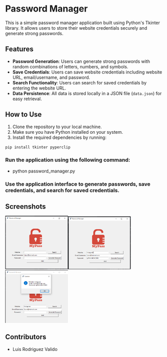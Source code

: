 # Password Manager

This is a simple password manager application built using Python's Tkinter library. It allows users to store their website credentials securely and generate strong passwords.

## Features

- **Password Generation**: Users can generate strong passwords with random combinations of letters, numbers, and symbols.
- **Save Credentials**: Users can save website credentials including website URL, email/username, and password.
- **Search Functionality**: Users can search for saved credentials by entering the website URL.
- **Data Persistence**: All data is stored locally in a JSON file (`data.json`) for easy retrieval.

## How to Use

1. Clone the repository to your local machine.
2. Make sure you have Python installed on your system.
3. Install the required dependencies by running:

```bash
pip install tkinter pyperclip

```


### Run the application using the following command:

- python password_manager.py

### Use the application interface to generate passwords, save credentials, and search for saved credentials.

## Screenshots
<img src="./UI.png" width=200><img src="./save.png" width=200><img src="./search.png" width=200>

## Contributors
- Luis Rodriguez Valido

